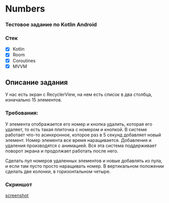 # Numbers

### Тестовое задание по Kotlin Android

### Стек
* [x] Kotlin
* [x] Room
* [x] Coroutines
* [x] MVVM

## Описание задания

У нас есть экран с RecyclerView, на нем есть список в два столбца, 
изначально 15 элементов. 

### Требования: 

У элемента отображается его номер и кнопка удалить, 
которая его удаляет, то есть такая плиточка с номером и кнопкой. 
В системе работает что-то асинхронное, которое раз в 5 секунд 
добавляет новый элемент. Номер элемента 
все время наращивается. Добавления и удаления производятся с 
анимацией. Вся эта система поддерживает поворот 
экрана и продолжает работать после него.

Сделать пул номеров удаленных элементов и новые 
добавлять из пула, и если там пусто просто наращивать номер. В вертикальном 
положении сделать две колонки, в горизонтальном четыре.

### Скриншот
[screenshot](https://github.com/KrackDigger/Numbers/blob/main/screenshots/Screenshot_20210912_092554_ru.krackdigger.simplenote.jpg)
